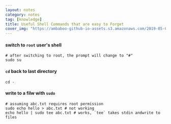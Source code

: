 ```yaml
---
layout: notes
category: notes
tag: [knowledge]
title: Useful Shell Commands that are easy to Forget
cover_img: "https://ambaboo-github-io-assets.s3.amazonaws.com/2019-05-09-shell-command-cover.png"
---
```


#### switch to `root` user's shell

```shell
# after switching to root, the prompt will change to "#"
sudo su
```

#### `cd` back to last directory

```shell
cd -
```

#### write to a filw with `sudo`

```shell
# assuming abc.txt requires root permission
sudo echo hello > abc.txt # not working
echo hello | sudo tee abc.txt # works, `tee` takes stdin andwrite to files
```